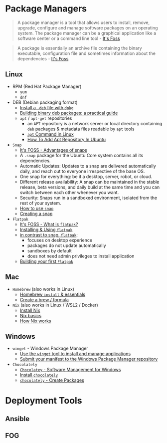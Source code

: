 # Package Managers

> A package manager is a tool that allows users to install, remove, upgrade, configure and manage software packages on an operating system. The package manager can be a graphical application like a software center or a command line tool - [It's Foss](https://itsfoss.com/package-manager/)

> A package is essentially an archive file containing the binary executable, configuration file and sometimes information about the dependencies - [It's Foss](https://itsfoss.com/package-manager/)

## Linux

- RPM (Red Hat Package Manager)
    - `yum`
    - `dnf`
- DEB (Debian packaging format)
    - [Install a `.deb` file with `dpkg`](https://itsfoss.com/install-deb-files-ubuntu/)
    - [Building binary deb packages: a practical guide](https://www.internalpointers.com/post/build-binary-deb-package-practical-guide)
    - `apt` / `apt-get` repositories
        - an `APT` repository is a network server or local directory containing `deb` packages & metadata files readable by `apt` tools
        - [`apt` Command in Linux](https://linuxize.com/post/how-to-use-apt-command/)
        - [How To Add Apt Repository In Ubuntu](https://linuxize.com/post/how-to-add-apt-repository-in-ubuntu/)
- `Snap` 
    - [It's FOSS - Advantages of snaps](https://itsfoss.com/install-snap-linux/)
    - A `.snap` package for the Ubuntu Core system contains all its dependencies.
    - Automatic Updates: Updates to a snap are delivered automatically daily, and reach out to everyone irrespective of the base OS.
    - One snap for everything: be it a desktop, server, robot, or cloud.
    - Different release availability: A snap can be maintained in the stable release, beta versions, and daily build at the same time and you can switch between each other whenever you want.
    - Security: Snaps run in a sandboxed environment, isolated from the rest of your system.
    - [How to use `snap`](https://itsfoss.com/use-snap-packages-ubuntu-16-04/)
    - [Creating a snap](https://snapcraft.io/docs/creating-a-snap)
- `Flatpak` 
    - [It's FOSS - What is `flatpak`?](https://itsfoss.com/what-is-flatpak/)
    - [Installing & Using `flatpak`](https://itsfoss.com/flatpak-guide/)
    - [in contrast to snap, `flatpak`](https://itsfoss.com/flatpak-vs-snap/):
        - focuses on desktop experience
        - packages do not update automatically
        - sandboxes by default
        - does not need admin privileges to install application
    - [Building your first `Flatpak`](https://docs.flatpak.org/en/latest/first-build.html)

## Mac 

- `Homebrew` (also works in Linux)
    - [Homebrew `install` & essentials](https://brew.sh/)
    - [Create a brew / formula](https://docs.brew.sh/Formula-Cookbook)
- `Nix` (also works in Linux / WSL2 / Docker)
    - [Install Nix](https://nixos.org/download.html)
    - [Nix basics](https://nixos.org/guides/ad-hoc-developer-environments.html)
    - [How Nix works](https://nixos.org/guides/how-nix-works.html)

## Windows 

- `winget` - Windows Package Manager
    - [Use the `winget` tool to install and manage applications](https://learn.microsoft.com/en-us/windows/package-manager/winget/)
    - [Submit your manifest to the Windows Package Manager repository](https://learn.microsoft.com/en-us/windows/package-manager/package/repository)
- `Chocolately`
    - [`Chocolatey` - Software Management for Windows](https://docs.chocolatey.org/en-us/)
    - [Install `chocolately`](https://chocolatey.org/install)
    - [`chocolately` - Create Packages](https://docs.chocolatey.org/en-us/create/create-packages)

# Deployment Tools

## Ansible

## FOG
